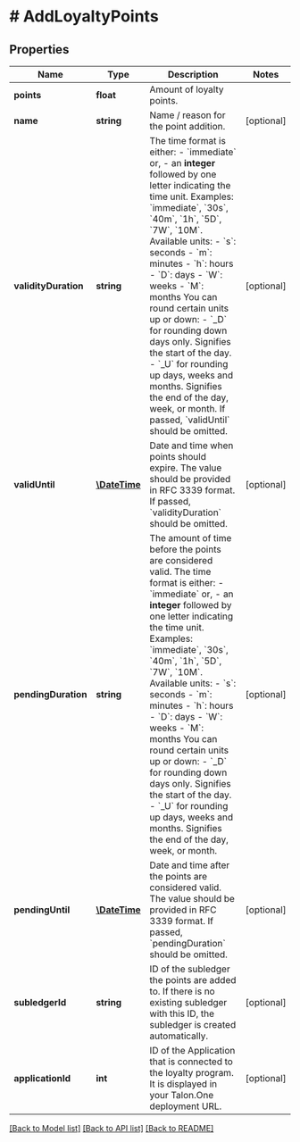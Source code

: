 # # AddLoyaltyPoints

## Properties

Name | Type | Description | Notes
------------ | ------------- | ------------- | -------------
**points** | **float** | Amount of loyalty points. | 
**name** | **string** | Name / reason for the point addition. | [optional] 
**validityDuration** | **string** | The time format is either: - &#x60;immediate&#x60; or, - an **integer** followed by one letter indicating the time unit.  Examples: &#x60;immediate&#x60;, &#x60;30s&#x60;, &#x60;40m&#x60;, &#x60;1h&#x60;, &#x60;5D&#x60;, &#x60;7W&#x60;, &#x60;10M&#x60;.  Available units:  - &#x60;s&#x60;: seconds - &#x60;m&#x60;: minutes - &#x60;h&#x60;: hours - &#x60;D&#x60;: days - &#x60;W&#x60;: weeks - &#x60;M&#x60;: months  You can round certain units up or down: - &#x60;_D&#x60; for rounding down days only. Signifies the start of the day. - &#x60;_U&#x60; for rounding up days, weeks and months. Signifies the end of the day, week, or month.  If passed, &#x60;validUntil&#x60; should be omitted. | [optional] 
**validUntil** | [**\DateTime**](\DateTime.md) | Date and time when points should expire. The value should be provided in RFC 3339 format. If passed, &#x60;validityDuration&#x60; should be omitted. | [optional] 
**pendingDuration** | **string** | The amount of time before the points are considered valid.  The time format is either: - &#x60;immediate&#x60; or, - an **integer** followed by one letter indicating the time unit.  Examples: &#x60;immediate&#x60;, &#x60;30s&#x60;, &#x60;40m&#x60;, &#x60;1h&#x60;, &#x60;5D&#x60;, &#x60;7W&#x60;, &#x60;10M&#x60;.  Available units:  - &#x60;s&#x60;: seconds - &#x60;m&#x60;: minutes - &#x60;h&#x60;: hours - &#x60;D&#x60;: days - &#x60;W&#x60;: weeks - &#x60;M&#x60;: months  You can round certain units up or down: - &#x60;_D&#x60; for rounding down days only. Signifies the start of the day. - &#x60;_U&#x60; for rounding up days, weeks and months. Signifies the end of the day, week, or month. | [optional] 
**pendingUntil** | [**\DateTime**](\DateTime.md) | Date and time after the points are considered valid. The value should be provided in RFC 3339 format. If passed, &#x60;pendingDuration&#x60; should be omitted. | [optional] 
**subledgerId** | **string** | ID of the subledger the points are added to. If there is no existing subledger with this ID, the subledger is created automatically. | [optional] 
**applicationId** | **int** | ID of the Application that is connected to the loyalty program. It is displayed in your Talon.One deployment URL. | [optional] 

[[Back to Model list]](../../README.md#documentation-for-models) [[Back to API list]](../../README.md#documentation-for-api-endpoints) [[Back to README]](../../README.md)


